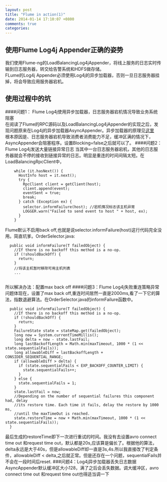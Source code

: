 ```yaml
---
layout: post
title: "Flume in action(1)"
date: 2014-01-14 17:10:07 +0800
comments: true
categories: 
---
```


## 使用Flume Log4j Appender正确的姿势
我们使用Flume-ng的LoadBalancingLog4jAppender，将线上服务的日志实时传输到日志服务器，转交给告警系统和HDFS做存储。  
FLume的Log4j Appender必须使用Log4j的异步加载器，否则一旦日志服务器挂掉，将会导致应用服务器宕机。  
## 使用过程中的坑
####问题1： Flume Log4j使用异步加载器，日志服务器宕机情况导致业务系统阻塞  
在阅读了Flume的RPC源码以及LoadBalancingLog4jAppender的实现之后，发现问题原来在Log4j的异步加载器AsyncAppender。异步加载器的原理见[这里](http://www.blogbus.com/blackgu-logs/163664173.html)  
根本原因是、日志服务器宕机导致消费者消费能力不足，缓冲区满的情况下，AsyncAppender会阻塞程序。设置Blocking=false之后就可以了。
####问题2：Flume Log4j发送大量链接异常日志
当其中一台日志服务器宕机，其他的日志服务器就会不停的接收到链接异常的日志。明显是重连的时间间隔太短。在LoadBalancingRpcClient中，
```
    while (it.hasNext()) {
      HostInfo host = it.next();
      try {
        RpcClient client = getClient(host);
        client.append(event); 
        eventSent = true;
        break;
      } catch (Exception ex) {
        selector.informFailure(host); //宕机情况标志该主机异常
        LOGGER.warn("Failed to send event to host " + host, ex);
      }
    }
```
Flume默认不启用back off,也就是说selector.informFailure(host)这行代码完全没用。简直坑爹。OrderSelector.java:
```
  public void informFailure(T failedObject) {
    //If there is no backoff this method is a no-op.
    if (!shouldBackOff) {
      return;
    }
    //将该主机暂时移除可用主机列表
    ...
    
```
所以解决办法：配置max back off
####问题3：Flume Log4j失败重连策略异常
问题体现在，设置了max back off,重连时间居然一直是2000ms,看了一下它的算法，指数退避算法。在OrderSelector.java的informFailure函数中。
```
  public void informFailure(T failedObject) {
    //If there is no backoff this method is a no-op.
    if (!shouldBackOff) {
      return;
    }
    FailureState state = stateMap.get(failedObject);
    long now = System.currentTimeMillis();
    long delta = now - state.lastFail;
    long lastBackoffLength = Math.min(maxTimeout, 1000 * (1 << state.sequentialFails));
    long allowableDiff = lastBackoffLength + CONSIDER_SEQUENTIAL_RANGE;
    if (allowableDiff > delta) {
      if (state.sequentialFails < EXP_BACKOFF_COUNTER_LIMIT) {
        state.sequentialFails++;
      }
    } else {
      state.sequentialFails = 1;
    }
    state.lastFail = now;
    //Depending on the number of sequential failures this component had, delay
    //its restore time. Each time it fails, delay the restore by 1000 ms,
    //until the maxTimeOut is reached.
    state.restoreTime = now + Math.min(maxTimeout, 1000 * (1 << state.sequentialFails));
  }
```
最后生成的restoreTime即下一次进行重试的时间。我没有去设置avro connect time out 和request time out，默认都是20s,应该算是偏长了。根据他的算法，delta永远是大于40s，但是allowableDiff却一直是3s,4s.所以我直接改了判定条件，allowableDiff < delta,之后就正常。但是还存在一个问题，sequentialFails并不会在一段时间后reset.
###问题4：Log4j异步加载器丢失日志数据
AsyncAppender默认缓冲区大小128，满了之后会丢失数据。调大缓冲区，avro connect time out 和request time out也得适当调一下